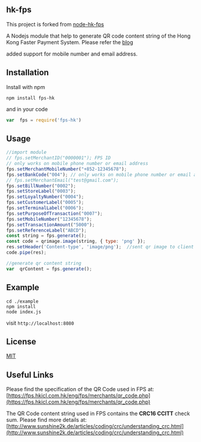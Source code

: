 
## hk-fps

This project is forked from [node-hk-fps](https://github.com/ryanchanplc/node-fps-hk)

A Nodejs module that help to generate QR code content string of the Hong Kong Faster Payment System. Please refer the [blog](https://medium.com/@ryanchanplc/understanding-the-qr-code-used-in-hong-kong-faster-payment-system-6cc1671405d2)


added support for mobile number and email address. 


## Installation

Install with npm
```  
npm install fps-hk
```
and in your code
```javascript
var  fps = require('fps-hk')
```

## Usage

```javascript
//import module
// fps.setMerchantID("0000001"); FPS ID 
// only works on mobile phone number or email address
fps.setMerchantMobileNumber("+852-12345678"); 
fps.setBankCode("004"); // only works on mobile phone number or email address
// fps.setMerchantEmail("test@gmail.com");
fps.setBillNumber("0002");
fps.setStoreLabel("0003");
fps.setLoyaltyNumber("0004");
fps.setCustomerLabel("0005");
fps.setTerminalLabel("0006");
fps.setPurposeOfTransaction("0007");
fps.setMobileNumber("12345678");
fps.setTransactionAmount("5000");
fps.setReferenceLabel("ABCD");
const string = fps.generate();
const code = qrimage.image(string, { type: 'png' });
res.setHeader('Content-type', 'image/png');  //sent qr image to client side
code.pipe(res);

//generate qr content string
var  qrContent = fps.generate();
```

## Example
```
cd ./example
npm install
node index.js
```
visit `http://localhost:8080`

## License
[MIT](https://github.com/ryanchanplc/node-fps-hk/blob/master/LICENSE)

## Useful Links
Please find the specification of the QR Code used in FPS at:
[https://fps.hkicl.com.hk/eng/fps/merchants/qr_code.php](https://fps.hkicl.com.hk/eng/fps/merchants/qr_code.php)

The QR Code content string used in FPS contains the **CRC16 CCITT** check sum.
Please find more details at: [http://www.sunshine2k.de/articles/coding/crc/understanding_crc.html](http://www.sunshine2k.de/articles/coding/crc/understanding_crc.html)
